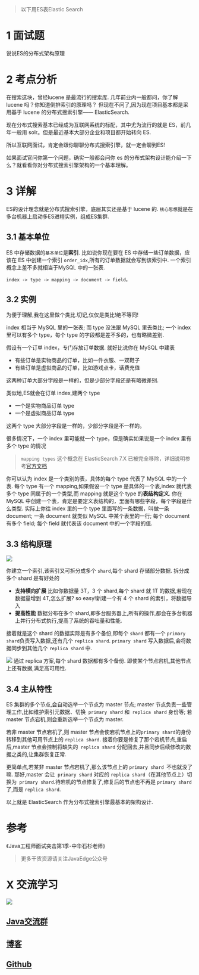 > 以下用ES表Elastic Search
# 1 面试题
说说ES的分布式架构原理

# 2 考点分析
在搜索这块，曾经lucene 是最流行的搜索库.
几年前业内一般都问，你了解 lucene 吗？你知道倒排索引的原理吗？
但现在不问了,因为现在项目基本都是采用基于 lucene 的分布式搜索引擎—— ElasticSearch.

现在分布式搜索基本已经成为互联网系统的标配，其中尤为流行的就是 ES，前几年一般用 solr。但是最近基本大部分企业和项目都开始转向 ES.

所以互联网面试，肯定会跟你聊聊分布式搜索引擎，就一定会聊到ES!

如果面试官问你第一个问题，确实一般都会问你 es 的分布式架构设计能介绍一下么？就看看你对分布式搜索引擎架构的一个基本理解。

# 3 详解
ES的设计理念就是分布式搜索引擎，底层其实还是基于 lucene 的.
`核心思想`就是在多台机器上启动多ES进程实例，组成ES集群.

## 3.1 基本单位
ES 中存储数据的`基本单位`是**索引**.
比如说你现在要在 ES 中存储一些订单数据，应该在 ES 中创建一个索引 `order_idx`,所有的订单数据就会写到该索引中.
一个索引概念上差不多就相当于MySQL 中的一张表.

```
index -> type -> mapping -> document -> field。
```

## 3.2 实例
为便于理解,我在这里做个类比.切记,仅仅是类比!绝不等同!

index 相当于 MySQL 里的一张表;
而 type 没法跟 MySQL 里去类比;
一个 index 里可以有多个 type，每个 type 的字段都是差不多的，也有略微差别.

假设有一个订单 index，专门存放订单数据.
就好比说你在 MySQL 中建表
- 有些订单是实物商品的订单，比如一件衣服、一双鞋子
- 有些订单是虚拟商品的订单，比如游戏点卡，话费充值

这两种订单大部分字段是一样的，但是少部分字段还是有略微差别.

类似地,ES就会在订单 index,建两个 type
- 一个是实物商品订单 type
- 一个是虚拟商品订单 type

这两个 type 大部分字段是一样的，少部分字段是不一样的。

很多情况下，一个 index 里可能就一个 type，但是确实如果说是一个 index 里有多个 type 的情况

> `mapping types` 这个概念在 ElasticSearch 7.X 已被完全移除，详细说明参考[官方文档](https://github.com/elastic/elasticsearch/blob/6.5/docs/reference/mapping/removal_of_types.asciidoc)

你可以认为 index 是一个类别的表，具体的每个 type 代表了 MySQL 中的一个表.
每个 type 有一个 mapping,如果假设一个 type 是具体的一个表,index 就代表多个 type 同属于的一个类型,而 mapping 就是这个 type 的**表结构定义**.
你在 MySQL 中创建一个表，肯定是要定义表结构的，里面有哪些字段，每个字段是什么类型.
实际上你往 index 里的一个 type 里面写的一条数据，叫做一条 document;
一条 document 就类似 MySQL 中某个表里的一行;
每个 document 有多个 field;
每个 field 就代表该 document 中的一个字段的值.

## 3.3 结构原理

![](https://uploadfiles.nowcoder.com/files/20190626/5088755_1561482860411_es-index-type-mapping-document-field.png)

你建立一个索引,该索引又可拆分成多个 `shard`,每个 shard 存储部分数据.
拆分成多个 shard 是有好处的
- **支持横向扩展**
比如你数据量 3T，3 个 shard,每个 shard 就 1T 的数据,若现在数据量增到 4T,怎么扩展?
so easy!新建一个有 4 个 shard 的索引，将数据导入
- **提高性能**
数据分布在多个 shard,即多台服务器上,所有的操作,都会在多台机器上并行分布式执行,提高了系统的吞吐量和性能.

接着就是这个 shard 的数据实际是有多个备份,即每个 `shard` 都有一个 `primary shard`负责写入数据,还有几个 `replica shard`.
`primary shard` 写入数据后,会将数据同步到其他几个 `replica shard` 中.

![](https://uploadfiles.nowcoder.com/files/20190626/5088755_1561482858175_20190626004810113.png)
通过 replica 方案,每个 shard 数据都有多个备份.
即使某个节点宕机,其他节点上还有数据,满足高可用性.

## 3.4 主从特性
ES 集群的多个节点,会自动选举一个节点为 master 节点;
master 节点负责一些管理工作,比如维护索引元数据、切换` primary shard` 和` replica shard` 身份等;
若 master 节点宕机,则会重新选举一个节点为 master.

若非 master 节点宕机了,则 master 节点会使宕机节点上的` primary shard `的身份转移到其他可用节点上的 `replica shard`.
接着你要是修复了那个宕机节点,重启后,master 节点会控制将缺失的` replica shard` 分配回去,并且同步后续修改的数据之类的,让集群恢复正常.

更简单点,若某非 master 节点宕机了,那么该节点上的 `primary shard `不也就没了嘛.
那好,master 会让` primary shard` 对应的 `replica shard`（在其他节点上）切换为` primary shard`.待宕机的节点修复了,修复后的节点也不再是 `primary shard`了,而是 `replica shard`.

以上就是 ElasticSearch 作为分布式搜索引擎最基本的架构设计.


# 参考
《Java工程师面试突击第1季-中华石杉老师》

> 更多干货资源请关注JavaEdge公众号

# X 交流学习
![](https://img-blog.csdnimg.cn/20190504005601174.jpg)
## [Java交流群](https://jq.qq.com/?_wv=1027&k=5UB4P1T)
## [博客](http://www.shishusheng.com)
## [Github](https://github.com/Wasabi1234)